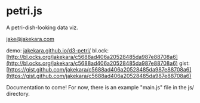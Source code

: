 # petri.js

A petri-dish-looking data viz.

jake@jakekara.com

demo: [jakekara.github.io/d3-petri/](https://jakekara.github.io/d3-petri/)
bl.ock:
[http://bl.ocks.org/jakekara/c5688ad406a20528485da987e88708a6](http://bl.ocks.org/jakekara/c5688ad406a20528485da987e88708a6)
gist:
[https://gist.github.com/jakekara/c5688ad406a20528485da987e88708a6](https://gist.github.com/jakekara/c5688ad406a20528485da987e88708a6)

Documentation to come! For now, there is an example "main.js" file in the
js/ directory.